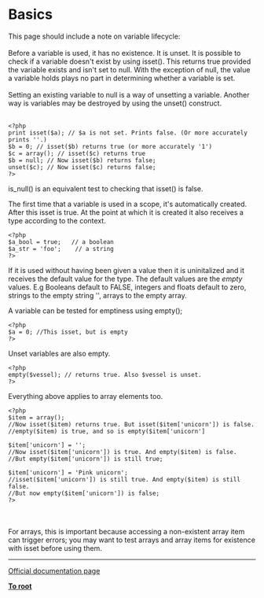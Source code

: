 # Basics



This page should include a note on variable lifecycle:<br><br>Before a variable is used, it has no existence. It is unset. It is possible to check if a variable doesn&apos;t exist by using isset(). This returns true provided the variable exists and isn&apos;t set to null. With the exception of null, the value a variable holds plays no part in determining whether a variable is set. <br><br>Setting an existing variable to null is a way of unsetting a variable. Another way is variables may be destroyed by using the unset() construct. <br><br>

```
<?php
print isset($a); // $a is not set. Prints false. (Or more accurately prints ''.)
$b = 0; // isset($b) returns true (or more accurately '1')
$c = array(); // isset($c) returns true
$b = null; // Now isset($b) returns false;
unset($c); // Now isset($c) returns false;
?>
```


is_null() is an equivalent test to checking that isset() is false.

The first time that a variable is used in a scope, it's automatically created. After this isset is true. At the point at which it is created it also receives a type according to the context.



```
<?php
$a_bool = true;   // a boolean
$a_str = 'foo';    // a string
?>
```


If it is used without having been given a value then it is uninitalized and it receives the default value for the type. The default values are the _empty_ values. E.g  Booleans default to FALSE, integers and floats default to zero, strings to the empty string '', arrays to the empty array.

A variable can be tested for emptiness using empty();



```
<?php
$a = 0; //This isset, but is empty
?>
```


Unset variables are also empty.



```
<?php
empty($vessel); // returns true. Also $vessel is unset.
?>
```


Everything above applies to array elements too. 



```
<?php
$item = array(); 
//Now isset($item) returns true. But isset($item['unicorn']) is false.
//empty($item) is true, and so is empty($item['unicorn']

$item['unicorn'] = '';
//Now isset($item['unicorn']) is true. And empty($item) is false. 
//But empty($item['unicorn']) is still true;

$item['unicorn'] = 'Pink unicorn';
//isset($item['unicorn']) is still true. And empty($item) is still false. 
//But now empty($item['unicorn']) is false;
?>
```
<br><br>For arrays, this is important because accessing a non-existent array item can trigger errors; you may want to test arrays and array items for existence with isset before using them.  

---

[Official documentation page](https://www.php.net/manual/en/language.variables.basics.php)

**[To root](/README.md)**